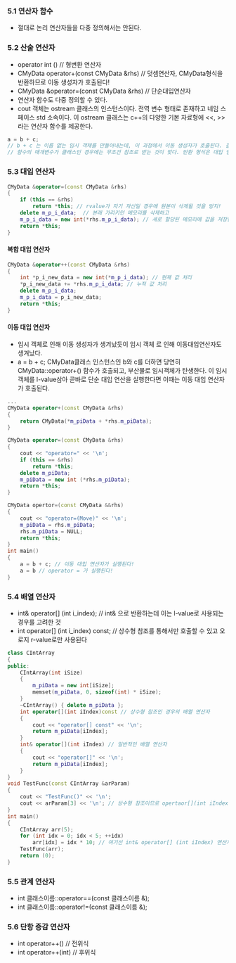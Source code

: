 ### 5.1 연산자 함수
- 절대로 논리 연산자들을 다중 정의해서는 안된다.
### 5.2 산술 연산자
- operator int () // 형변환 연산자
- CMyData operator+(const CMyData &rhs) // 덧셈연산자, CMyData형식을 반환하므로 이동 생성자가 호출된다!
- CMyData &operator=(const CMyData &rhs) // 단순대입연산자
- 연산자 함수도 다중 정의할 수 있다.
- cout 객체는 ostream 클래스의 인스턴스이다. 전역 변수 형태로 존재하고 네임 스페이스 std 소속이다. 이 ostream 클래스는 c++의 다양한 기본 자료형에 <<, >> 라는 연산자 함수를 제공한다.
```c++
a = b + c;
// b + c 는 이름 없는 임시 객체를 만들어내는데, 이 과정에서 이동 생성자가 호출된다. 결국 a에 단순 대입되는 것은 임시 객체이며, 이 임시객체는 대입 연산 직후 소멸한다.
// 함수의 매개변수가 클래스인 경우에는 무조건 참조로 받는 것이 맞다. 반환 형식은 대입 연산자 같은 몇몇을 제외하고는 임시 객체를 의도적으로 이용할 수 밖에 없다. 간단한 기본 형식이라면 연산의 중간 결과값을 CPU의 레지스터에 담겠지만 클래스 인스턴스는 그럴수가 없다.
```
### 5.3 대입 연산자
```c++
CMyData &operator=(const CMyData &rhs)
{
	if (this == &rhs)
		return *this; // rvalue가 자기 자신일 경우에 원본이 삭제될 것을 방지!
	delete m_p_i_data;  // 본래 가리키던 메모리를 삭제하고
	m_p_i_data = new int(*rhs.m_p_i_data); // 새로 할당된 메모리에 값을 저장한다.
	return *this; 
}
```
#### 복합 대입 연산자
```c++
CMyData &operator++(const CMyData &rhs)
{
	int *p_i_new_data = new int(*m_p_i_data); // 현재 값 처리
	*p_i_new_data += *rhs.m_p_i_data; // 누적 값 처리
	delete m_p_i_data;
	m_p_i_data = p_i_new_data;
	return *this;
}
```
#### 이동 대입 연산자
- 임시 객체로 인해 이동 생성자가 생겨났듯이 임시 객체 로 인해 이동대입연산자도 생겨났다.
- a = b + c; CMyData클래스 인스턴스인 b와 c를 더하면 당연히 CMyData::operator+() 함수가 호출되고, 부산물로 임시객체가 탄생한다. 이 임시객체를 l-value삼아 곧바로 단순 대입 연산을 실행한다면 이때는 이동 대입 연산자가 호출된다.
```c++
...
CMyData operator+(const CMyData &rhs)
{
	return CMyData(*m_piData + *rhs.m_piData);
}

CMyData operator=(const CMyData &rhs)
{
	cout << "operator=" << '\n';
	if (this == &rhs)
		return *this;
	delete m_piData;
	m_piData = new int (*rhs.m_piData);
	return *this;
}

CMyData opertor=(const CMyData &&rhs)
{
	cout << "operator=(Move)" << '\n';
	m_piData = rhs.m_piData;
	rhs.m_piData = NULL;
	return *this;
}
int main()
{
	a = b + c; // 이동 대입 연산자가 실행된다!
	a = b // operator = 가 실행된다!
}
```
### 5.4 배열 연산자
- int& operator[] (int i_index); // int& 으로 반환하는데 이는 l-value로 사용되는 경우를 고려한 것
- int operator[] (int i_index) const; // 상수형 참조를 통해서만 호출할 수 있고 오로지 r-value로만 사용된다
```c++
class CIntArray
{
public:
	CIntArray(int iSize)
	{
		m_piData = new int[iSize];
		memset(m_piData, 0, sizeof(int) * iSize);
	}
	~CIntArray() { delete m_piData };
	int operator[](int iIndex)const // 상수형 참조인 경우의 배열 연산자
	{
		cout << "operator[] const" << '\n';
		return m_piData[iIndex];
	}
	int& operator[](int iIndex) // 일반적인 배열 연산자
	{
		cout << "operator[]" << '\n';
		return m_piData[iIndex];
	}
}
void TestFunc(const CIntArray &arParam)
{
	cout << "TestFunc()" << '\n';
	cout << arParam[3] << '\n'; // 상수형 참조이므로 opertaor[](int iIndex) const를 호출한다.
}
int main()
{
	CIntArray arr(5);
	for (int idx = 0; idx < 5; ++idx)
		arr[idx] = idx * 10; // 여기선 int& operator[] (int iIndex) 연산자를 활용한다.반환 형식이 참조자이므로 l-value가 될 수 있다.
	TestFunc(arr);
	return (0);
}
```
### 5.5 관계 연산자
- int 클래스이름::operator==(const 클래스이름 &);
- int 클래스이름::operator!=(const 클래스이름 &);

### 5.6 단항 증감 연산자
- int operator++() // 전위식
- int operator++(int) // 후위식
